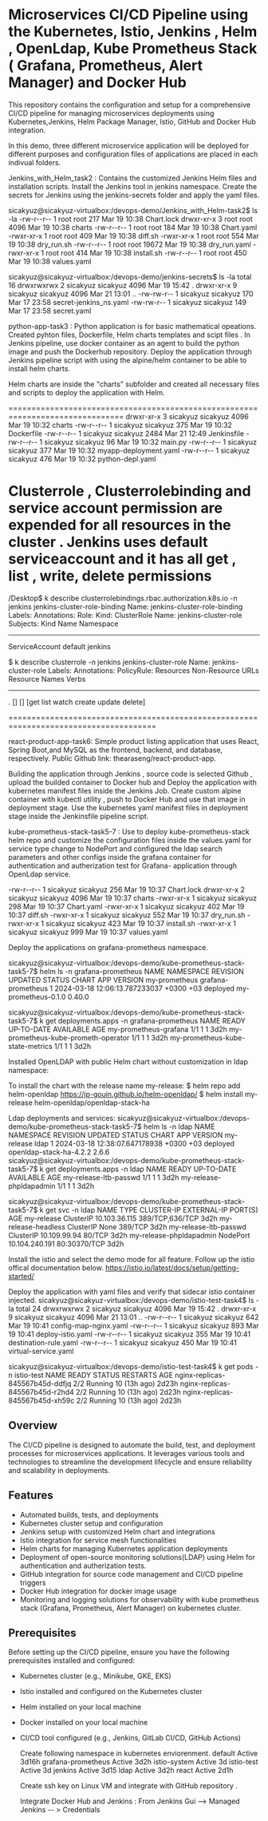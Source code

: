 # Microservices CI/CD Pipeline using the Kubernetes, Istio, Jenkins , Helm , OpenLdap, Kube Prometheus Stack ( Grafana, Prometheus, Alert Manager) and Docker Hub

This repository contains the configuration and setup for a comprehensive 
CI/CD pipeline for managing microservices deployments using Kubernetes,Jenkins,
Helm Package Manager, Istio, GitHub and Docker Hub integration. 

In this demo, three different microservice application will be deployed for different 
purposes and configuration files of applications are placed in each indivual folders.


Jenkins_with_Helm_task2 : Contains the customized Jenkins Helm files and installation scripts. Install the Jenkins tool in jenkins namespace.
Create the secrets for Jenkins using the jenkins-secrets folder and apply the yaml files.

sicakyuz@sicakyuz-virtualbox:/devops-demo/Jenkins_with_Helm-task2$ ls -la
-rw-r--r-- 1 root     root       217 Mar 19 10:38 Chart.lock
 drwxr-xr-x 3 root     root      4096 Mar 19 10:38 charts
-rw-r--r-- 1 root     root       184 Mar 19 10:38 Chart.yaml
-rwxr-xr-x 1 root     root       409 Mar 19 10:38 diff.sh
-rwxr-xr-x 1 root     root       554 Mar 19 10:38 dry_run.sh
-rw-r--r-- 1 root     root     19672 Mar 19 10:38 dry_run.yaml
-rwxr-xr-x 1 root     root       414 Mar 19 10:38 install.sh
-rw-r--r-- 1 root     root       450 Mar 19 10:38 values.yaml


sicakyuz@sicakyuz-virtualbox:/devops-demo/jenkins-secrets$ ls -la
total 16
drwxrwxrwx 2 sicakyuz sicakyuz 4096 Mar 19 15:42 .
drwxr-xr-x 9 sicakyuz sicakyuz 4096 Mar 21 13:01 ..
-rw-rw-r-- 1 sicakyuz sicakyuz  170 Mar 17 23:58 secret-jenkins_ns.yaml
-rw-rw-r-- 1 sicakyuz sicakyuz  149 Mar 17 23:58 secret.yaml



python-app-task3 : Python application is for basic mathematical opeations. Created pyhton files, Dockerfile, 
Helm charts templates and scipt files .
In Jenkins pipeline, use docker container as an agent to build the python image and push the Dockerhub repository.
Deploy the application through Jenkins pipeline script with using the alpine/helm container to be able to install helm charts.

Helm charts are inside the "charts" subfolder and created all necessary files and scripts to deploy the application with Helm.

===============================================================================
drwxr-xr-x 3 sicakyuz sicakyuz 4096 Mar 19 10:32 charts
-rw-r--r-- 1 sicakyuz sicakyuz  375 Mar 19 10:32 Dockerfile
-rw-r--r-- 1 sicakyuz sicakyuz 2484 Mar 21 12:49 Jenkinsfile
-rw-r--r-- 1 sicakyuz sicakyuz   96 Mar 19 10:32 main.py
-rw-r--r-- 1 sicakyuz sicakyuz  377 Mar 19 10:32 myapp-deployment.yaml
-rw-r--r-- 1 sicakyuz sicakyuz  476 Mar 19 10:32 python-depl.yaml

Clusterrole , Clusterrolebinding and service account permission are expended for all resources in the cluster .
Jenkins uses default serviceaccount and it has all get , list , write, delete permissions
=================================================================================
/Desktop$ k describe clusterrolebindings.rbac.authorization.k8s.io -n jenkins jenkins-cluster-role-binding
Name:         jenkins-cluster-role-binding
Labels:       <none>
Annotations:  <none>
Role:
  Kind:  ClusterRole
  Name:  jenkins-cluster-role
Subjects:
  Kind            Name     Namespace
  ----            ----     ---------
  ServiceAccount  default  jenkins


$ k describe clusterrole -n jenkins jenkins-cluster-role 
Name:         jenkins-cluster-role
Labels:       <none>
Annotations:  <none>
PolicyRule:
  Resources  Non-Resource URLs  Resource Names  Verbs
  ---------  -----------------  --------------  -----
  *.*        []                 []              [get list watch create update delete]

======================================================================================


react-product-app-task6: Simple product listing application that uses React, Spring Boot,and MySQL as the frontend, backend, and database, respectively.
Public Github link: thearaseng/react-product-app.

Building the application through Jenkins , source code is selected Github , upload the builded container to 
Docker hub and Deploy the application with kubernetes manifest files inside the Jenkins Job. Create custom alpine container 
with kubectl utility , push to Docker Hub and use that image in deployment stage. 
Use the kubernetes yaml manifest files in deployment stage inside the Jenkinsfile pipeline script.


kube-prometheus-stack-task5-7 : Use to deploy kube-prometheus-stack helm repo and customize the configuration 
files inside the values.yaml for service type change to NodePort and configured the ldap search parameters 
and other configs inside the grafana container for authentication and autherization test for Grafana- application through OpenLdap service.

-rw-r--r-- 1 sicakyuz sicakyuz  256 Mar 19 10:37 Chart.lock
drwxr-xr-x 2 sicakyuz sicakyuz 4096 Mar 19 10:37 charts
-rwxr-xr-x 1 sicakyuz sicakyuz  298 Mar 19 10:37 Chart.yaml
-rwxr-xr-x 1 sicakyuz sicakyuz  402 Mar 19 10:37 diff.sh
-rwxr-xr-x 1 sicakyuz sicakyuz  552 Mar 19 10:37 dry_run.sh
-rwxr-xr-x 1 sicakyuz sicakyuz  423 Mar 19 10:37 install.sh
-rwxr-xr-x 1 sicakyuz sicakyuz  999 Mar 19 10:37 values.yaml

Deploy the applications on grafana-prometheus namespace.

sicakyuz@sicakyuz-virtualbox:/devops-demo/kube-prometheus-stack-task5-7$ helm ls -n grafana-prometheus 
NAME            NAMESPACE               REVISION        UPDATED                                 STATUS          CHART                   APP VERSION
my-prometheus   grafana-prometheus      1               2024-03-18 12:06:13.787233037 +0300 +03 deployed        my-prometheus-0.1.0     0.40.0  


sicakyuz@sicakyuz-virtualbox:/devops-demo/kube-prometheus-stack-task5-7$ k get deployments.apps -n grafana-prometheus 
NAME                                  READY   UP-TO-DATE   AVAILABLE   AGE
my-prometheus-grafana                 1/1     1            1           3d2h
my-prometheus-kube-prometh-operator   1/1     1            1           3d2h
my-prometheus-kube-state-metrics      1/1     1            1           3d2h

Installed OpenLDAP with public Helm chart without customization in ldap namespace:

To install the chart with the release name my-release:
$ helm repo add helm-openldap https://jp-gouin.github.io/helm-openldap/
$ helm install my-release helm-openldap/openldap-stack-ha

Ldap deployments and services: 
sicakyuz@sicakyuz-virtualbox:/devops-demo/kube-prometheus-stack-task5-7$ helm ls -n ldap 
NAME            NAMESPACE       REVISION        UPDATED                                 STATUS          CHART                   APP VERSION
my-release      ldap            1               2024-03-18 12:38:07.647178938 +0300 +03 deployed        openldap-stack-ha-4.2.2 2.6.6      
sicakyuz@sicakyuz-virtualbox:/devops-demo/kube-prometheus-stack-task5-7$ k get deployments.apps -n ldap 
NAME                      READY   UP-TO-DATE   AVAILABLE   AGE
my-release-ltb-passwd     1/1     1            1           3d2h
my-release-phpldapadmin   1/1     1            1           3d2h

sicakyuz@sicakyuz-virtualbox:/devops-demo/kube-prometheus-stack-task5-7$ k get svc -n ldap 
NAME                      TYPE        CLUSTER-IP       EXTERNAL-IP   PORT(S)           AGE
my-release                ClusterIP   10.103.36.115    <none>        389/TCP,636/TCP   3d2h
my-release-headless       ClusterIP   None             <none>        389/TCP           3d2h
my-release-ltb-passwd     ClusterIP   10.109.99.94     <none>        80/TCP            3d2h
my-release-phpldapadmin   NodePort    10.104.240.191   <none>        80:30370/TCP      3d2h



Install the istio and select the demo mode for all feature. Follow up the istio offical documentation below.
https://istio.io/latest/docs/setup/getting-started/

Deploy the application with yaml files and verify that sidecar istio container injected.
sicakyuz@sicakyuz-virtualbox:/devops-demo/istio-test-task4$ ls -la
total 24
drwxrwxrwx 2 sicakyuz sicakyuz 4096 Mar 19 15:42 .
drwxr-xr-x 9 sicakyuz sicakyuz 4096 Mar 21 13:01 ..
-rw-r--r-- 1 sicakyuz sicakyuz  642 Mar 19 10:41 config-map-nginx.yaml
-rw-r--r-- 1 sicakyuz sicakyuz  893 Mar 19 10:41 deploy-istio.yaml
-rw-r--r-- 1 sicakyuz sicakyuz  355 Mar 19 10:41 destination-rule.yaml
-rw-r--r-- 1 sicakyuz sicakyuz  450 Mar 19 10:41 virtual-service.yaml


sicakyuz@sicakyuz-virtualbox:/devops-demo/istio-test-task4$ k get pods -n istio-test 
NAME                              READY   STATUS    RESTARTS       AGE
nginx-replicas-845567b45d-ddfjq   2/2     Running   10 (13h ago)   2d23h
nginx-replicas-845567b45d-r2hd4   2/2     Running   10 (13h ago)   2d23h
nginx-replicas-845567b45d-xh59c   2/2     Running   10 (13h ago)   2d23h

## Overview

The CI/CD pipeline is designed to automate the build, test, and deployment processes for microservices applications. 
It leverages various tools and technologies to streamline the development lifecycle and ensure reliability and scalability in deployments.

## Features

- Automated builds, tests, and deployments
- Kubernetes cluster setup and configuration
- Jenkins setup with customized Helm chart and integrations
- Istio integration for service mesh functionalities
- Helm charts for managing Kubernetes application deployments
- Deployment of open-source monitoring solutions(LDAP)  using Helm for authentication and autherization tests.
- GitHub integration for source code management and CI/CD pipeline triggers
- Docker Hub integration for docker image usage
- Monitoring and logging solutions for observability with kube prometheus stack (Grafana, Prometheus, Alert Manager) on kubernetes cluster.

## Prerequisites

Before setting up the CI/CD pipeline, ensure you have the following prerequisites installed and configured:

- Kubernetes cluster (e.g., Minikube, GKE, EKS)
- Istio installed and configured on the Kubernetes cluster
- Helm installed on your local machine
- Docker installed on your local machine
- CI/CD tool configured (e.g., Jenkins, GitLab CI/CD, GitHub Actions)

  Create following namespace in kubernetes enviorenment.
  default                Active   3d16h
  grafana-prometheus     Active   3d2h
  istio-system           Active   3d
  istio-test             Active   3d
  jenkins                Active   3d15
  ldap                   Active   3d2h
  react                  Active   2d1h
  
  Create ssh key on Linux VM and integrate with GitHub repository .

  Integrate Docker Hub and Jenkins : From Jenkins Gui -->  Managed Jenkins -- > Credentials

  
